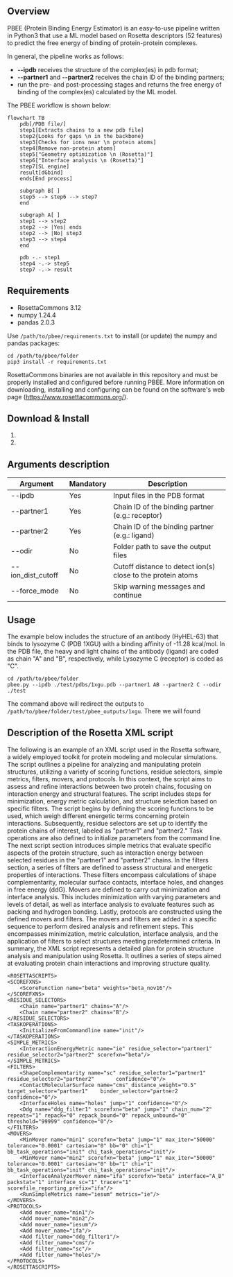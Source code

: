 
## Overview
PBEE (Protein Binding Energy Estimator) is an easy-to-use pipeline written in Python3 that use a ML model based on Rosetta descriptors (52 features) to predict the free energy of binding of protein-protein complexes.

In general, the pipeline works as follows: 
- **-\-ipdb** receives the structure of the complex(es) in pdb format;
- **-\-partner1** and **-\-partner2** receives the chain ID of the binding partners;
- run the pre- and post-processing stages and returns the free energy of binding of the complex(es) calculated by the ML model.

The PBEE workflow is shown below:

```mermaid
flowchart TB
	pdb[/PDB file/] 
	step1[Extracts chains to a new pdb file] 
	step2{Looks for gaps \n in the backbone}
	step3[Checks for ions near \n protein atoms] 
	step4[Remove non-protein atoms] 
	step5["Geometry optimization \n (Rosetta)"] 
	step6["Interface analysis \n (Rosetta)"] 
	step7[SL engine]
	result[dGbind]
	ends[End process]
	
	subgraph B[ ]
	step5 --> step6 --> step7
	end 
	
	subgraph A[ ]
	step1 --> step2
	step2 --> |Yes| ends
	step2 --> |No| step3
	step3 --> step4
	end 
	
	pdb -.- step1
	step4 -.-> step5
	step7 -.-> result
``` 

## Requirements

- RosettaCommons 3.12
- numpy 1.24.4
- pandas 2.0.3

Use `/path/to/pbee/requirements.txt` to install (or update) the numpy and pandas packages:
```
cd /path/to/pbee/folder
pip3 install -r requirements.txt
```

RosettaCommons binaries are not available in this repository and must be properly installed and configured before running PBEE. More information on downloading, installing and configuring can be found on the software's web page (https://www.rosettacommons.org/).

## Download & Install

 1. 
 2. 

## Arguments description

| Argument          | Mandatory | Description |
|-------------------|-----------|-------------|
| -\-ipdb            | Yes      | Input files in the PDB format |
| -\-partner1        | Yes      | Chain ID of the binding partner (e.g.: receptor) |
| -\-partner2        | Yes      | Chain ID of the binding partner (e.g.: ligand) |
| -\-odir            | No       | Folder path to save the output files |
| -\-ion_dist_cutoff | No       | Cutoff distance to detect ion(s) close to the protein atoms |          
| -\-force_mode      | No       | Skip warning messages and continue |

## Usage

The example below includes the structure of an antibody (HyHEL-63) that binds to lysozyme C (PDB 1XGU) with a binding affinity of -11.28 kcal/mol. In the PDB file, the heavy and light chains of the antibody (ligand) are coded as chain "A" and "B", respectively, while Lysozyme C (receptor) is coded as "C". 

```
cd /path/to/pbee/folder
pbee.py --ipdb ./test/pdbs/1xgu.pdb --partner1 AB --partner2 C --odir ./test
```

The command above will redirect the outputs to `/path/to/pbee/folder/test/pbee_outputs/1xgu`. There we will found 

## Description of the Rosetta XML script

The following is an example of an XML script used in the Rosetta software, a widely employed toolkit for protein modeling and molecular simulations. The script outlines a pipeline for analyzing and manipulating protein structures, utilizing a variety of scoring functions, residue selectors, simple metrics, filters, movers, and protocols. In this context, the script aims to assess and refine interactions between two protein chains, focusing on interaction energy and structural features. The script includes steps for minimization, energy metric calculation, and structure selection based on specific filters. The script begins by defining the scoring functions to be used, which weigh different energetic terms concerning protein interactions. Subsequently, residue selectors are set up to identify the protein chains of interest, labeled as "partner1" and "partner2." Task operations are also defined to initialize parameters from the command line. The next script section introduces simple metrics that evaluate specific aspects of the protein structure, such as interaction energy between selected residues in the "partner1" and "partner2" chains. In the filters section, a series of filters are defined to assess structural and energetic properties of interactions. These filters encompass calculations of shape complementarity, molecular surface contacts, interface holes, and changes in free energy (ddG). Movers are defined to carry out minimization and interface analysis. This includes minimization with varying parameters and levels of detail, as well as interface analysis to evaluate features such as packing and hydrogen bonding. Lastly, protocols are constructed using the defined movers and filters. The movers and filters are added in a specific sequence to perform desired analysis and refinement steps. This encompasses minimization, metric calculation, interface analysis, and the application of filters to select structures meeting predetermined criteria. In summary, the XML script represents a detailed plan for protein structure analysis and manipulation using Rosetta. It outlines a series of steps aimed at evaluating protein chain interactions and improving structure quality.

```
<ROSETTASCRIPTS>
<SCOREFXNS>
	<ScoreFunction name="beta" weights="beta_nov16"/>
</SCOREFXNS>
<RESIDUE_SELECTORS>
	<Chain name="partner1" chains="A"/>
	<Chain name="partner2" chains="B"/>
</RESIDUE_SELECTORS>
<TASKOPERATIONS>
	<InitializeFromCommandline name="init"/>
</TASKOPERATIONS>
<SIMPLE_METRICS>
	<InteractionEnergyMetric name="ie" residue_selector="partner1" residue_selector2="partner2" scorefxn="beta"/>
</SIMPLE_METRICS>
<FILTERS>
	<ShapeComplementarity name="sc" residue_selector1="partner1" residue_selector2="partner2" 		confidence="0"/>
	<ContactMolecularSurface name="cms" distance_weight="0.5" target_selector="partner1" 	binder_selector="partner2 confidence="0"/>
	<InterfaceHoles name="holes" jump="1" confidence="0"/>
	<Ddg name="ddg_filter1" scorefxn="beta" jump="1" chain_num="2" repeats="1" repack="0" repack_bound="0" repack_unbound="0" threshold="99999" confidence="0"/>
</FILTERS>
<MOVERS>
	<MinMover name="min1" scorefxn="beta" jump="1" max_iter="50000" tolerance="0.0001" cartesian="0" bb="0" chi="1" bb_task_operations="init" chi_task_operations="init"/>
	<MinMover name="min2" scorefxn="beta" jump="1" max_iter="50000" tolerance="0.0001" cartesian="0" bb="1" chi="1" bb_task_operations="init" chi_task_operations="init"/>
	<InterfaceAnalyzerMover name="ifa" scorefxn="beta" interface="A_B" packstat="1" interface_sc="1" tracer="1" scorefile_reporting_prefix="ifa"/>
	<RunSimpleMetrics name="iesum" metrics="ie"/>
</MOVERS>
<PROTOCOLS>
	<Add mover_name="min1"/>
	<Add mover_name="min2"/>
	<Add mover_name="iesum"/>
	<Add mover_name="ifa"/>
	<Add filter_name="ddg_filter1"/>
	<Add filter_name="cms"/>
	<Add filter_name="sc"/>
	<Add filter_name="holes"/>
</PROTOCOLS>
</ROSETTASCRIPTS>
```
